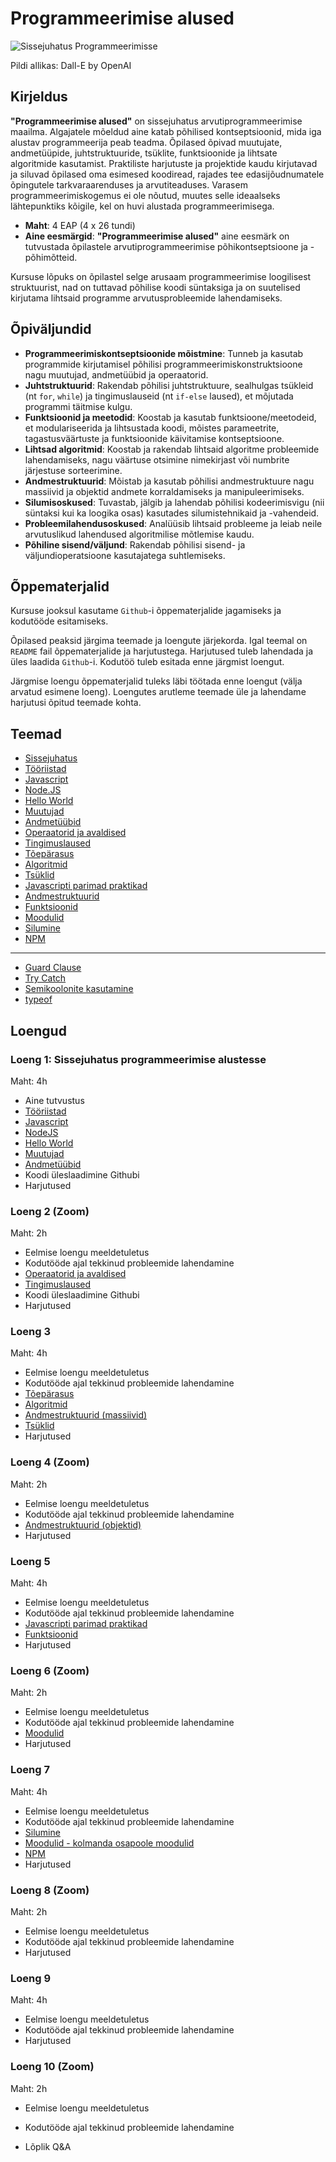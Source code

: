 # Programmeerimise alused

![Sissejuhatus Programmeerimisse](Introduction-To-Programming.webp)

Pildi allikas: Dall-E by OpenAI

## Kirjeldus

**"Programmeerimise alused"** on sissejuhatus arvutiprogrammeerimise maailma. Algajatele mõeldud aine katab põhilised kontseptsioonid, mida iga alustav programmeerija peab teadma. Õpilased õpivad muutujate, andmetüüpide, juhtstruktuuride, tsüklite, funktsioonide ja lihtsate algoritmide kasutamist. Praktiliste harjutuste ja projektide kaudu kirjutavad ja siluvad õpilased oma esimesed koodiread, rajades tee edasijõudnumatele õpingutele tarkvaraarenduses ja arvutiteaduses. Varasem programmeerimiskogemus ei ole nõutud, muutes selle ideaalseks lähtepunktiks kõigile, kel on huvi alustada programmeerimisega.

- **Maht**: 4 EAP (4 x 26 tundi)
- **Aine eesmärgid**: **"Programmeerimise alused"** aine eesmärk on tutvustada õpilastele arvutiprogrammeerimise põhikontseptsioone ja -põhimõtteid.

Kursuse lõpuks on õpilastel selge arusaam programmeerimise loogilisest struktuurist, nad on tuttavad põhilise koodi süntaksiga ja on suutelised kirjutama lihtsaid programme arvutusprobleemide lahendamiseks.

## Õpiväljundid

- **Programmeerimiskontseptsioonide mõistmine**: Tunneb ja kasutab programmide kirjutamisel põhilisi programmeerimiskonstruktsioone nagu muutujad, andmetüübid ja operaatorid.
- **Juhtstruktuurid**: Rakendab põhilisi juhtstruktuure, sealhulgas tsükleid (nt `for`, `while`) ja tingimuslauseid (nt `if-else` laused), et mõjutada programmi täitmise kulgu.
- **Funktsioonid ja meetodid**: Koostab ja kasutab funktsioone/meetodeid, et modulariseerida ja lihtsustada koodi, mõistes parameetrite, tagastusväärtuste ja funktsioonide käivitamise kontseptsioone.
- **Lihtsad algoritmid**: Koostab ja rakendab lihtsaid algoritme probleemide lahendamiseks, nagu väärtuse otsimine nimekirjast või numbrite järjestuse sorteerimine.
- **Andmestruktuurid**: Mõistab ja kasutab põhilisi andmestruktuure nagu massiivid ja objektid andmete korraldamiseks ja manipuleerimiseks.
- **Silumisoskused**: Tuvastab, jälgib ja lahendab põhilisi kodeerimisvigu (nii süntaksi kui ka loogika osas) kasutades silumistehnikaid ja -vahendeid.
- **Probleemilahendusoskused**: Analüüsib lihtsaid probleeme ja leiab neile arvutuslikud lahendused algoritmilise mõtlemise kaudu.
- **Põhiline sisend/väljund**: Rakendab põhilisi sisend- ja väljundioperatsioone kasutajatega suhtlemiseks.

## Õppematerjalid

Kursuse jooksul kasutame `Github`-i õppematerjalide jagamiseks ja kodutööde esitamiseks.

Õpilased peaksid järgima teemade ja loengute järjekorda. Igal teemal on `README` fail õppematerjalide ja harjutustega. Harjutused tuleb lahendada ja üles laadida `Github`-i. Kodutöö tuleb esitada enne järgmist loengut.

Järgmise loengu õppematerjalid tuleks läbi töötada enne loengut (välja arvatud esimene loeng). Loengutes arutleme teemade üle ja lahendame harjutusi õpitud teemade kohta.

## Teemad

- [Sissejuhatus](./Topics/Introduction/README.md)
- [Tööriistad](./Topics/Tools/README.md)
- [Javascript](./Topics/Javascript/README.md)
- [Node.JS](./Topics/NodeJS/README.md)
- [Hello World](./Topics/HelloWorld/README.md)
- [Muutujad](./Topics/Variables/README.md)
- [Andmetüübid](./Topics/Data-Types/README.md)
- [Operaatorid ja avaldised](./Topics/Operators/README.md)
- [Tingimuslaused](./Topics/Conditionals/README.md)
- [Tõepärasus](./Topics/Truthiness/README.md)
- [Algoritmid](./Topics/Algorithms/README.md)
- [Tsüklid](./Topics/Loops/README.md)
- [Javascripti parimad praktikad](./Topics/Best-Practices/README.md)
- [Andmestruktuurid](./Topics/Data-Structures/README.md)
- [Funktsioonid](./Topics/Functions/README.md)
- [Moodulid](./Topics/Modules/README.md)
- [Silumine](./Topics/Debugging/README.md)
- [NPM](./Topics/NPM/README.md)

---

- [Guard Clause](./Topics/Guard-Clause/README.md)
- [Try Catch](./Topics/Try-Catch/README.md)
- [Semikoolonite kasutamine](./Topics/Semicolons/README.md)
- [typeof](./Topics/Typeof/README.md)

## Loengud

### Loeng 1: Sissejuhatus programmeerimise alustesse

Maht: 4h

- Aine tutvustus
- [Tööriistad](./Topics/Tools/README.md)
- [Javascript](./Topics/Javascript/README.md)
- [NodeJS](./Topics/NodeJS/README.md)
- [Hello World](./Topics/HelloWorld/README.md)
- [Muutujad](./Topics/Variables/README.md)
- [Andmetüübid](./Topics/Data-Types/README.md)
- Koodi üleslaadimine Githubi
- Harjutused

### Loeng 2 (Zoom)

Maht: 2h

- Eelmise loengu meeldetuletus
- Kodutööde ajal tekkinud probleemide lahendamine
- [Operaatorid ja avaldised](./Topics/Operators/README.md)
- [Tingimuslaused](./Topics/Conditionals/README.md)
- Koodi üleslaadimine Githubi
- Harjutused

### Loeng 3

Maht: 4h

- Eelmise loengu meeldetuletus
- Kodutööde ajal tekkinud probleemide lahendamine
- [Tõepärasus](./Topics/Truthiness/README.md)
- [Algoritmid](./Topics/Algorithms/README.md)
- [Andmestruktuurid (massiivid)](./Topics/Data-Structures/README.md#massiiv)
- [Tsüklid](./Topics/Loops/README.md)
- Harjutused

### Loeng 4 (Zoom)

Maht: 2h

- Eelmise loengu meeldetuletus
- Kodutööde ajal tekkinud probleemide lahendamine
- [Andmestruktuurid (objektid)](./Topics/Data-Structures/README.md#objekt)
- Harjutused

### Loeng 5

Maht: 4h

- Eelmise loengu meeldetuletus
- Kodutööde ajal tekkinud probleemide lahendamine
- [Javascripti parimad praktikad](./Topics/Best-Practices/README.md)
- [Funktsioonid](./Topics/Functions/README.md)
- Harjutused

### Loeng 6 (Zoom)

Maht: 2h

- Eelmise loengu meeldetuletus
- Kodutööde ajal tekkinud probleemide lahendamine
- [Moodulid](./Topics/Modules/README.md)
- Harjutused

### Loeng 7

Maht: 4h

- Eelmise loengu meeldetuletus
- Kodutööde ajal tekkinud probleemide lahendamine
- [Silumine](./Topics/Debugging/README.md)
- [Moodulid - kolmanda osapoole moodulid](./Topics/Modules/README.md)
- [NPM](./Topics/NPM/README.md)
- Harjutused

### Loeng 8 (Zoom)

Maht: 2h

- Eelmise loengu meeldetuletus
- Kodutööde ajal tekkinud probleemide lahendamine
- Harjutused

### Loeng 9

Maht: 4h

- Eelmise loengu meeldetuletus
- Kodutööde ajal tekkinud probleemide lahendamine
- Harjutused

### Loeng 10 (Zoom)

Maht: 2h

- Eelmise loengu meeldetuletus
- Kodutööde ajal tekkinud probleemide lahendamine

- Lõplik Q&A
